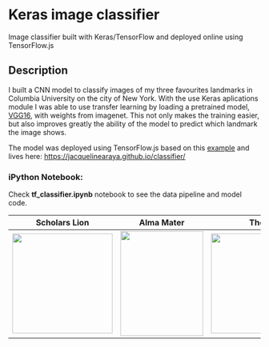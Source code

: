 # Keras image classifier

Image classifier built with Keras/TensorFlow and deployed online using TensorFlow.js

## Description

I built a CNN model to classify images of my three favourites landmarks in Columbia University on the city of New York. With the use Keras aplications module I was 
able to use transfer learning by loading a pretrained model, [VGG16](https://neurohive.io/en/popular-networks/vgg16/), with weights from imagenet. This not only makes the training easier, but also improves greatly the
ability of the model to predict which landmark the image shows.

The model was deployed using TensorFlow.js based on this [example](https://github.com/tensorflow/tfjs-examples/tree/master/mobilenet) and lives here: https://jacquelinearaya.github.io/classifier/

### iPython Notebook:

Check **tf_classifier.ipynb** notebook to see the data pipeline and model code.


Scholars Lion                    |    Alma Mater            | The Curl
:----------------------:|:------------------------:|:-----------:
 <img src="https://github.com/jacquelinearaya/jacquelinearaya.github.io/blob/master/classifier/lion.jpg" width="200" height="200"/></img>|<img src="https://github.com/jacquelinearaya/jacquelinearaya.github.io/blob/master/classifier/almamater.jpg" width="165" height="210" /></img>|<img src="https://github.com/jacquelinearaya/jacquelinearaya.github.io/blob/master/classifier/curl.jpg" width="220" height="200"/></img>
